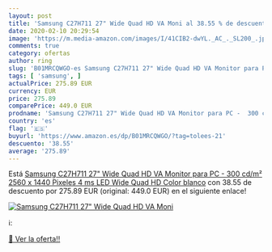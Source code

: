 ```yaml
---
layout: post
title: 'Samsung C27H711 27" Wide Quad HD VA Moni al 38.55 % de descuento'
date: 2020-02-10 20:29:54
image: 'https://m.media-amazon.com/images/I/41CIB2-dwYL._AC_._SL200_.jpg'
comments: true
category: ofertas
author: ring
slug: 'B01MRCQWGO-es Samsung C27H711 27" Wide Quad HD VA Monitor para PC - 300...'
tags: [ 'samsung', ]
actualPrice: 275.89 EUR
currency: EUR
price: 275.89
comparePrice: 449.0 EUR
prodname: 'Samsung C27H711 27" Wide Quad HD VA Monitor para PC -  300 cd/m²  2560 x 1440 Pixeles  4 ms  LED  Wide Quad HD   Color blanco'
country: 'es'
flag: '🇪🇸'
buyurl: 'https://www.amazon.es/dp/B01MRCQWGO/?tag=tolees-21'
descuento: '38.55'
average: '275.89'
---
```


Está [Samsung C27H711 27" Wide Quad HD VA Monitor para PC -  300 cd/m²  2560 x 1440 Pixeles  4 ms  LED  Wide Quad HD   Color blanco](https://www.amazon.es/dp/B01MRCQWGO/?tag=tolees-21) con 38.55 de descuento por 275.89 EUR (original: 449.0 EUR) en el siguiente enlace!

[![Samsung C27H711 27" Wide Quad HD VA Moni](https://m.media-amazon.com/images/I/41CIB2-dwYL._AC_._SL200_.jpg)](https://www.amazon.es/dp/B01MRCQWGO/?tag=tolees-21)

ℹ️:


[🛒 Ver la oferta!!](https://www.amazon.es/dp/B01MRCQWGO/?tag=tolees-21)
